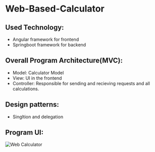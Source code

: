 # Web-Based-Calculator
## Used Technology:
* Angular framework for frontend
* Springboot framework for backend
## Overall Program Architecture(MVC):
- Model: Calculator Model
- View: UI in the frontend
- Controller: Responsible for sending and recieving requests and all calculations.
## Design patterns:
- Singltion and delegation
## Program UI:
![Web Calculator](https://ibb.co/wCc039d)
